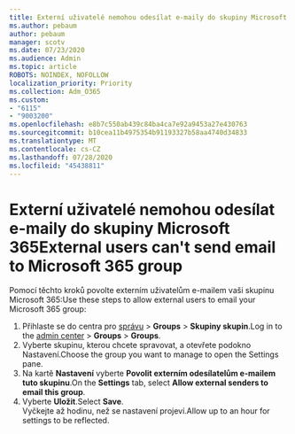```yaml
---
title: Externí uživatelé nemohou odesílat e-maily do skupiny Microsoft 365
ms.author: pebaum
author: pebaum
manager: scotv
ms.date: 07/23/2020
ms.audience: Admin
ms.topic: article
ROBOTS: NOINDEX, NOFOLLOW
localization_priority: Priority
ms.collection: Adm_O365
ms.custom:
- "6115"
- "9003200"
ms.openlocfilehash: e8b7c550ab439c84ba4ca7e92a9453a27e430763
ms.sourcegitcommit: b10cea11b4975354b91193327b58aa4740d34833
ms.translationtype: MT
ms.contentlocale: cs-CZ
ms.lasthandoff: 07/28/2020
ms.locfileid: "45438811"
---
```

# <a name="external-users-cant-send-email-to-microsoft-365-group"></a><span data-ttu-id="9723d-102">Externí uživatelé nemohou odesílat e-maily do skupiny Microsoft 365</span><span class="sxs-lookup"><span data-stu-id="9723d-102">External users can't send email to Microsoft 365 group</span></span>

<span data-ttu-id="9723d-103">Pomocí těchto kroků povolte externím uživatelům e-mailem vaši skupinu Microsoft 365:</span><span class="sxs-lookup"><span data-stu-id="9723d-103">Use these steps to allow external users to email your Microsoft 365 group:</span></span>

1. <span data-ttu-id="9723d-104">Přihlaste se do centra pro [správu](https://admin.microsoft.com/)  >  **Groups**  >  **Skupiny skupin**.</span><span class="sxs-lookup"><span data-stu-id="9723d-104">Log in to the [admin center](https://admin.microsoft.com/) > **Groups** > **Groups**.</span></span>
2. <span data-ttu-id="9723d-105">Vyberte skupinu, kterou chcete spravovat, a otevřete podokno Nastavení.</span><span class="sxs-lookup"><span data-stu-id="9723d-105">Choose the group you want to manage to open the Settings pane.</span></span>
3. <span data-ttu-id="9723d-106">Na kartě **Nastavení** vyberte **Povolit externím odesílatelům e-mailem tuto skupinu**.</span><span class="sxs-lookup"><span data-stu-id="9723d-106">On the **Settings** tab, select **Allow external senders to email this group**.</span></span>
4. <span data-ttu-id="9723d-107">Vyberte **Uložit**.</span><span class="sxs-lookup"><span data-stu-id="9723d-107">Select **Save**.</span></span></br>
    <span data-ttu-id="9723d-108">Vyčkejte až hodinu, než se nastavení projeví.</span><span class="sxs-lookup"><span data-stu-id="9723d-108">Allow up to an hour for settings to be reflected.</span></span> 
